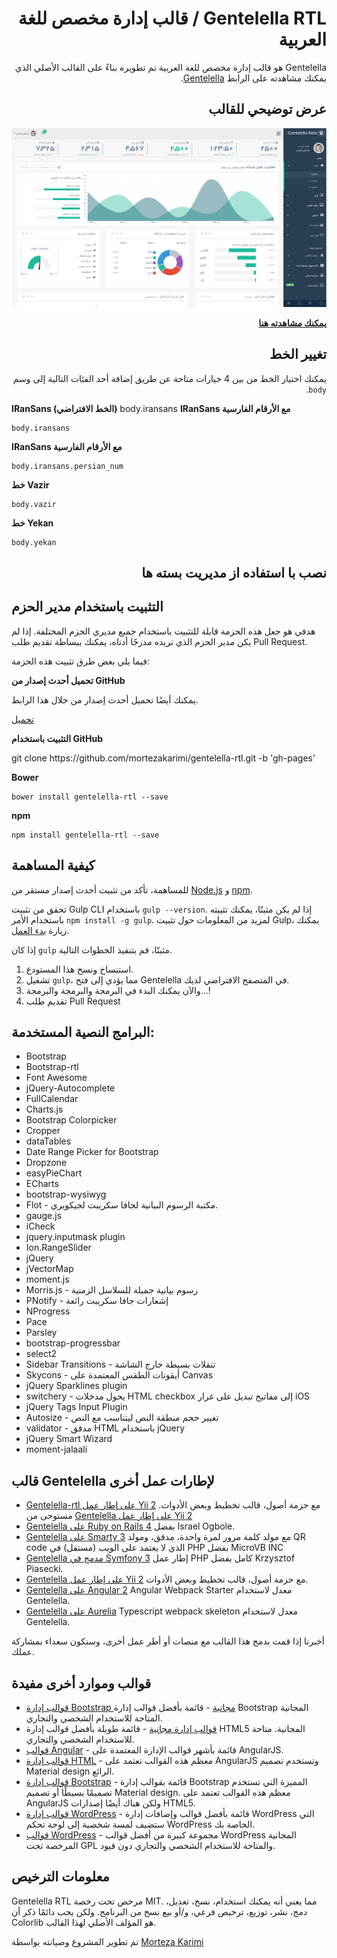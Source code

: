 <div dir="RTL" align="right" style="direction:rtl;text-align:right;">

# Gentelella RTL / قالب إدارة مخصص للغة العربية

Gentelella هو قالب إدارة مخصص للغة العربية تم تطويره بناءً على القالب الأصلي الذي يمكنك مشاهدته على الرابط [Gentelella](https://github.com/puikinsh/gentelella).

## عرض توضيحي للقالب
![Gentelella Bootstrap Admin Template](./documentation/images/demo-template.png "عرض متصفح لقالب Gentelella RTL")

**[يمكنك مشاهدته هنا](https://mortezakarimi.github.io/gentelella-rtl/public/index.html)**


## تغيير الخط

يمكنك اختيار الخط من بين 4 خيارات متاحة عن طريق إضافة أحد الفئات التالية إلى وسم `body`.

<div dir="LTR" align="left" style="direction:ltr;text-align:left;">

**IRanSans (الخط الافتراضي)**
body.iransans
**IRanSans مع الأرقام الفارسية**
```
body.iransans
```


**IRanSans مع الأرقام الفارسية**


```
body.iransans.persian_num
```


**خط Vazir**


```
body.vazir
```


**خط Yekan**


```
body.yekan
```

</div>

## نصب با استفاده از مدیریت بسته ها
</div>

## التثبيت باستخدام مدير الحزم

هدفي هو جعل هذه الحزمة قابلة للتثبيت باستخدام جميع مديري الحزم المختلفة. إذا لم يكن مدير الحزم الذي تريده مدرجًا أدناه، يمكنك ببساطة تقديم طلب Pull Request.

فيما يلي بعض طرق تثبيت هذه الحزمة:

**تحميل أحدث إصدار من GitHub**

يمكنك أيضًا تحميل أحدث إصدار من خلال هذا الرابط.

[تحميل](https://github.com/mortezakarimi/gentelella-rtl/releases/latest)


**التثبيت باستخدام GitHub**

<div dir="LTR" align="left" style="direction:ltr;text-align:left;">
git clone https://github.com/mortezakarimi/gentelella-rtl.git -b 'gh-pages'

**Bower**

```
bower install gentelella-rtl --save
```

**npm**

```
npm install gentelella-rtl --save
```


</div>

## كيفية المساهمة
للمساهمة، تأكد من تثبيت أحدث إصدار مستقر من [Node.js](https://nodejs.org/) و [npm](https://npmjs.com).

تحقق من تثبيت Gulp CLI باستخدام `gulp --version`. إذا لم يكن مثبتًا، يمكنك تثبيته باستخدام الأمر `npm install -g gulp`. لمزيد من المعلومات حول تثبيت Gulp، يمكنك زيارة [بدء العمل](https://github.com/gulpjs/gulp/blob/master/docs/getting-started.md).

إذا كان `gulp` مثبتًا، قم بتنفيذ الخطوات التالية.

1. استنساخ ونسخ هذا المستودع.
2. تشغيل `gulp`، مما يؤدي إلى فتح Gentelella في المتصفح الافتراضي لديك.
3. والآن يمكنك البدء في البرمجة والبرمجة والبرمجة...!
4. تقديم طلب Pull Request

## البرامج النصية المستخدمة:
<div dir="LTR" align="left" style="direction:ltr;text-align:left;">

* Bootstrap
* Bootstrap-rtl
* Font Awesome
* jQuery-Autocomplete
* FullCalendar
* Charts.js
* Bootstrap Colorpicker
* Cropper
* dataTables
* Date Range Picker for Bootstrap
* Dropzone
* easyPieChart
* ECharts
* bootstrap-wysiwyg
* Flot - مكتبة الرسوم البيانية لجافا سكريبت لجيكويري.
* gauge.js
* iCheck
* jquery.inputmask plugin
* Ion.RangeSlider
* jQuery
* jVectorMap
* moment.js
* Morris.js - رسوم بيانية جميلة للسلاسل الزمنية
* PNotify - إشعارات جافا سكريبت رائعة
* NProgress
* Pace
* Parsley
* bootstrap-progressbar
* select2
* Sidebar Transitions - تنقلات بسيطة خارج الشاشة
* Skycons - أيقونات الطقس المعتمدة على Canvas
* jQuery Sparklines plugin
* switchery - يحول مدخلات HTML checkbox إلى مفاتيح تبديل على غرار iOS
* jQuery Tags Input Plugin
* Autosize - تغيير حجم منطقة النص ليتناسب مع النص
* validator - مدقق HTML باستخدام jQuery
* jQuery Smart Wizard
* moment-jalaali

</div>

## قالب Gentelella لإطارات عمل أخرى

<div dir="LTR" align="left" style="direction:ltr;text-align:left;">
  
* [Gentelella-rtl على إطار عمل Yii 2](https://github.com/mortezakarimi/yii2-gentelella-rtl) مع حزمة أصول، قالب تخطيط وبعض الأدوات. مستوحى من [Gentelella على إطار عمل Yii 2](https://github.com/yiister/yii2-gentelella)
* [Gentelella على Ruby on Rails 4](https://github.com/iogbole/gentelella_on_rails) بفضل Israel Ogbole.
* [Gentelella على Smarty 3](https://github.com/microvb/otp-thing) مع مولد كلمة مرور لمرة واحدة، مدقق، ومولد QR code الذي لا يعتمد على الويب (مستقل) في PHP بفضل MicroVB INC
* [Gentelella مدمج في Symfony 3](https://github.com/krzysiekpiasecki/Gentelella) إطار عمل PHP كامل بفضل Krzysztof Piasecki.
* [Gentelella على إطار عمل Yii 2](https://github.com/yiister/yii2-gentelella) مع حزمة أصول، قالب تخطيط وبعض الأدوات.
* [Gentelella على Angular 2](https://github.com/kmkatsma/angular2-webpack-starter-gentelella) Angular Webpack Starter معدل لاستخدام Gentelella.
* [Gentelella على Aurelia](https://github.com/kmkatsma/aurelia-gentelella) Typescript webpack skeleton معدل لاستخدام Gentelella.
</div>

أخبرنا إذا قمت بدمج هذا القالب مع منصات أو أطر عمل أخرى، وسنكون سعداء بمشاركة عملك.

## قوالب وموارد أخرى مفيدة

<div dir="LTR" align="left" style="direction:ltr;text-align:left;">

* [قوالب إدارة Bootstrap مجانية](https://colorlib.com/wp/free-bootstrap-admin-dashboard-templates/ "قوالب إدارة Bootstrap على Colorlib") - قائمة بأفضل قوالب إدارة Bootstrap المجانية المتاحة للاستخدام الشخصي والتجاري.
* [قوالب إدارة مجانية](https://colorlib.com/wp/free-html5-admin-dashboard-templates/ "قائمة بقوالب إدارة HTML مجانية من Colorlib") - قائمة طويلة بأفضل قوالب إدارة HTML5 المجانية. متاحة للاستخدام الشخصي والتجاري.
* [قوالب Angular](https://colorlib.com/wp/angularjs-admin-templates/ "قوالب إدارة Angular على Colorlib") - قائمة بأشهر قوالب الإدارة المعتمدة على AngularJS.
* [قوالب إدارة HTML](https://colorlib.com/wp/html-admin-templates/ "قوالب إدارة Material Design على Colorlib") - معظم هذه القوالب تعتمد على AngularJS وتستخدم تصميم Material design الرائع.
* [قوالب إدارة Bootstrap](https://colorlib.com/wp/bootstrap-admin-templates/ "قائمة بقوالب إدارة Bootstrap المميزة من Colorlib") - قائمة بقوالب إدارة Bootstrap المميزة التي تستخدم تصميمًا بسيطًا أو تصميم Material design. معظم هذه القوالب تعتمد على AngularJS ولكن هناك أيضًا إصدارات HTML5.
* [قوالب إدارة WordPress](https://colorlib.com/wp/wordpress-admin-dashboard-themes-plugins/ "قائمة بقوالب وإضافات إدارة WordPress من Colorlib") - قائمة بأفضل قوالب وإضافات إدارة WordPress التي ستضيف لمسة شخصية إلى لوحة تحكم WordPress الخاصة بك.
* [قوالب WordPress](https://colorlib.com/wp/free-wordpress-themes/ "قائمة بقوالب WordPress المجانية من Colorlib") - مجموعة كبيرة من أفضل قوالب WordPress المجانية المرخصة تحت GPL والمتاحة للاستخدام الشخصي والتجاري دون قيود.

</div>

<div dir="LTR" align="left" style="direction:ltr;text-align:left;">

## معلومات الترخيص


Gentelella RTL مرخص تحت رخصة MIT. مما يعني أنه يمكنك استخدام، نسخ، تعديل، دمج، نشر، توزيع، ترخيص فرعي، و/أو بيع نسخ من البرنامج. ولكن يجب دائمًا ذكر أن Colorlib هو المؤلف الأصلي لهذا القالب.

تم تطوير المشروع وصيانته بواسطة [Morteza Karimi](https://morteza-karimi.ir/ "Morteza Karimi - مطور ويب")
</div>
</div>
